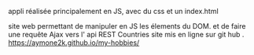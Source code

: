 appli réalisée principalement en JS, avec du css et un index.html 

site web permettant de manipuler en JS les élements du DOM.
et de faire une requête Ajax vers l' api REST Countries
site mis en ligne sur git hub .
https://aymone2k.github.io/my-hobbies/